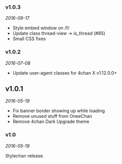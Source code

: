### v1.0.3
*2016-09-17*

- Style embed window on /f/
- Update class thread-view -> is_thread (#85)
- Small CSS fixes

### v1.0.2
*2016-07-08*

- Update user-agent classes for 4chan X v1.12.0.0+

## v1.0.1
*2016-05-19*

- Fix banner border showing up while loading
- Remove unused stuff from OneeChan
- Remove 4chan Dark Upgrade theme

### v1.0
*2016-05-19*

Stylechan release.